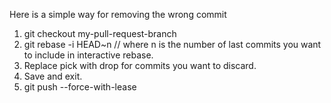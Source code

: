 Here is a simple way for removing the wrong commit 

1.  git checkout my-pull-request-branch
1.  git rebase -i HEAD~n // where n is the number of last commits you want to include in interactive rebase.
1.  Replace pick with drop for commits you want to discard.
1.  Save and exit.
1.  git push --force-with-lease
